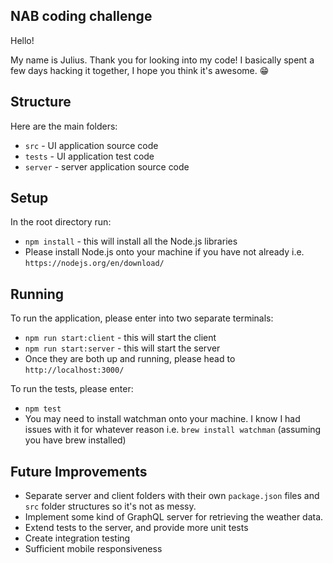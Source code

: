 ## NAB coding challenge

Hello!

My name is Julius. Thank you for looking into my code! I basically spent a few days hacking it together, I hope you think it's awesome. :grin:

## Structure

Here are the main folders:
  - `src` - UI application source code
  - `tests` - UI application test code
  - `server` - server application source code

## Setup

In the root directory run:
  - `npm install` - this will install all the Node.js libraries
  - Please install Node.js onto your machine if you have not already i.e. `https://nodejs.org/en/download/`

## Running

To run the application, please enter into two separate terminals:
  - `npm run start:client` - this will start the client
  - `npm run start:server` - this will start the server
  - Once they are both up and running, please head to `http://localhost:3000/`

To run the tests, please enter:
  - `npm test`
  - You may need to install watchman onto your machine. I know I had issues with it for whatever reason i.e. `brew install watchman` (assuming you have brew installed)

## Future Improvements

- Separate server and client folders with their own `package.json` files and `src` folder structures so it's not as messy.
- Implement some kind of GraphQL server for retrieving the weather data.
- Extend tests to the server, and provide more unit tests
- Create integration testing
- Sufficient mobile responsiveness
